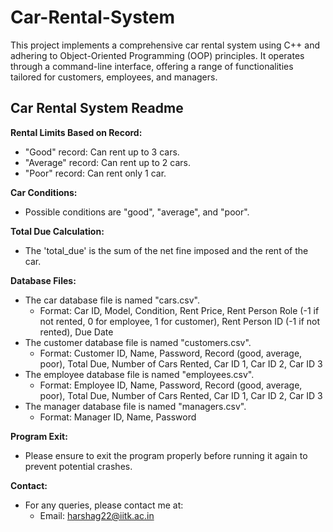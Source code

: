 # Car-Rental-System
This project implements a comprehensive car rental system using C++ and adhering to Object-Oriented Programming (OOP) principles. It operates through a command-line interface, offering a range of functionalities tailored for customers, employees, and managers.

## Car Rental System Readme

**Rental Limits Based on Record:**
- "Good" record: Can rent up to 3 cars.
- "Average" record: Can rent up to 2 cars.
- "Poor" record: Can rent only 1 car.

**Car Conditions:**
- Possible conditions are "good", "average", and "poor".

**Total Due Calculation:**
- The 'total_due' is the sum of the net fine imposed and the rent of the car.

**Database Files:**
- The car database file is named "cars.csv".
  - Format: Car ID, Model, Condition, Rent Price, Rent Person Role (-1 if not rented, 0 for employee, 1 for customer), Rent Person ID (-1 if not rented), Due Date
- The customer database file is named "customers.csv".
  - Format: Customer ID, Name, Password, Record (good, average, poor), Total Due, Number of Cars Rented, Car ID 1, Car ID 2, Car ID 3
- The employee database file is named "employees.csv".
  - Format: Employee ID, Name, Password, Record (good, average, poor), Total Due, Number of Cars Rented, Car ID 1, Car ID 2, Car ID 3
- The manager database file is named "managers.csv".
  - Format: Manager ID, Name, Password

**Program Exit:**
- Please ensure to exit the program properly before running it again to prevent potential crashes.

**Contact:**
- For any queries, please contact me at: 
  - Email: harshag22@iitk.ac.in
